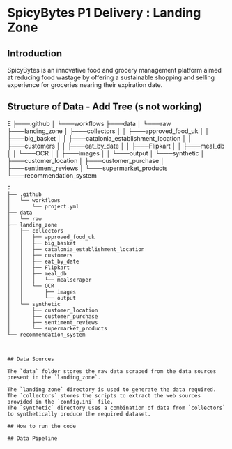 # SpicyBytes P1 Delivery : Landing Zone

## Introduction
SpicyBytes is an innovative food and grocery management platform aimed at reducing food wastage by offering a sustainable shopping and selling experience for groceries nearing their expiration date. 

## Structure of Data - Add Tree (s not working)
E
├───.github
│   └───workflows
├───data
│   └───raw
├───landing_zone
│   ├───collectors
│   │   ├───approved_food_uk
│   │   ├───big_basket
│   │   ├───catalonia_establishment_location
│   │   ├───customers
│   │   ├───eat_by_date
│   │   ├───Flipkart
│   │   ├───meal_db
│   │   └───OCR
│   │       ├───images
│   │       └───output
│   └───synthetic
│       ├───customer_location
│       ├───customer_purchase
│       ├───sentiment_reviews
│       └───supermarket_products
└───recommendation_system


```text
E
├── .github
│   └── workflows
│       └── project.yml
├── data
│   └── raw
├── landing_zone
│   ├── collectors
│   │   ├── approved_food_uk
│   │   ├── big_basket
│   │   ├── catalonia_establishment_location
│   │   ├── customers
│   │   ├── eat_by_date
│   │   ├── Flipkart
│   │   ├── meal_db
│   │   │   └── mealscraper
│   │   └── OCR
│   │       ├── images
│   │       └── output
│   └── synthetic
│       ├── customer_location
│       ├── customer_purchase
│       ├── sentiment_reviews
│       └── supermarket_products
└── recommendation_system



## Data Sources

The `data` folder stores the raw data scraped from the data sources present in the `landing_zone`.

The `landing zone` directory is used to generate the data required. The `collectors` stores the scripts to extract the web sources provided in the `config.ini` file. 
The `synthetic` directory uses a combination of data from `collectors` to synthetically produce the required dataset.

## How to run the code

## Data Pipeline
